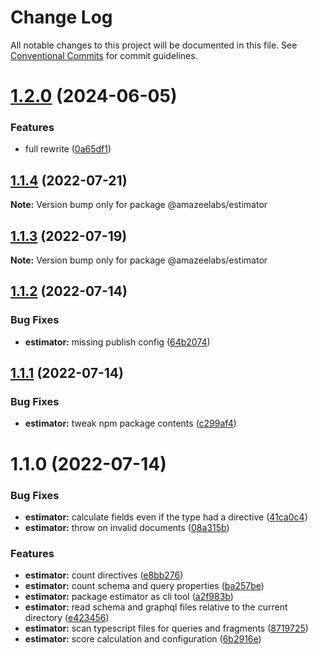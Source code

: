 # Change Log

All notable changes to this project will be documented in this file.
See [Conventional Commits](https://conventionalcommits.org) for commit guidelines.

# [1.2.0](https://github.com/AmazeeLabs/silverback-mono/compare/@amazeelabs/estimator@1.1.4...@amazeelabs/estimator@1.2.0) (2024-06-05)


### Features

* full rewrite ([0a65df1](https://github.com/AmazeeLabs/silverback-mono/commit/0a65df1e68c0a387c13b6fa14f45dafd578bcee0))





## [1.1.4](https://github.com/AmazeeLabs/silverback-mono/compare/@amazeelabs/estimator@1.1.3...@amazeelabs/estimator@1.1.4) (2022-07-21)

**Note:** Version bump only for package @amazeelabs/estimator





## [1.1.3](https://github.com/AmazeeLabs/silverback-mono/compare/@amazeelabs/estimator@1.1.2...@amazeelabs/estimator@1.1.3) (2022-07-19)

**Note:** Version bump only for package @amazeelabs/estimator





## [1.1.2](https://github.com/AmazeeLabs/silverback-mono/compare/@amazeelabs/estimator@1.1.1...@amazeelabs/estimator@1.1.2) (2022-07-14)


### Bug Fixes

* **estimator:** missing publish config ([64b2074](https://github.com/AmazeeLabs/silverback-mono/commit/64b2074c7553c7b3e82492e6d8d997df9616fdab))





## [1.1.1](https://github.com/AmazeeLabs/silverback-mono/compare/@amazeelabs/estimator@1.1.0...@amazeelabs/estimator@1.1.1) (2022-07-14)


### Bug Fixes

* **estimator:** tweak npm package contents ([c299af4](https://github.com/AmazeeLabs/silverback-mono/commit/c299af40c81f8340e6e7d68d06e12f8f0ebeb332))





# 1.1.0 (2022-07-14)


### Bug Fixes

* **estimator:** calculate fields even if the type had a directive ([41ca0c4](https://github.com/AmazeeLabs/silverback-mono/commit/41ca0c4f3592f29232b0d25036a2217c99739c51))
* **estimator:** throw on invalid documents ([08a315b](https://github.com/AmazeeLabs/silverback-mono/commit/08a315b23cc29aef295147d4a46f068b59761372))


### Features

* **estimator:** count directives ([e8bb276](https://github.com/AmazeeLabs/silverback-mono/commit/e8bb2760cad980a1aca4993989c9dbb57617a05b))
* **estimator:** count schema and query properties ([ba257be](https://github.com/AmazeeLabs/silverback-mono/commit/ba257bebc680b9bfb084905d1927e881c1497932))
* **estimator:** package estimator as cli tool ([a2f983b](https://github.com/AmazeeLabs/silverback-mono/commit/a2f983b316e6561ce8636147f101a1f739d853cd))
* **estimator:** read schema and graphql files relative to the current directory ([e423456](https://github.com/AmazeeLabs/silverback-mono/commit/e42345630b4f5c0dc9788f85ad263403d5dc13ec))
* **estimator:** scan typescript files for queries and fragments ([8719725](https://github.com/AmazeeLabs/silverback-mono/commit/871972526f9e5038b6d7e0a910d4ee6ec1766b33))
* **estimator:** score calculation and configuration ([6b2916e](https://github.com/AmazeeLabs/silverback-mono/commit/6b2916e0e5ca41fe003bc570716934c38c3786fc))
